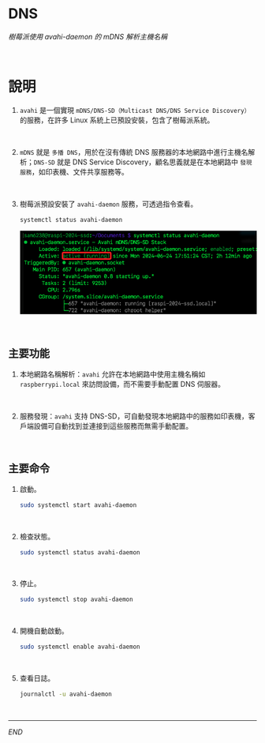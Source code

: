 # DNS

_樹莓派使用 avahi-daemon 的 mDNS 解析主機名稱_

<br>

# 說明

1. `avahi` 是一個實現 `mDNS/DNS-SD（Multicast DNS/DNS Service Discovery）` 的服務，在許多 Linux 系統上已預設安裝，包含了樹莓派系統。

<br>

2. `mDNS` 就是 `多播 DNS`，用於在沒有傳統 DNS 服務器的本地網路中進行主機名解析；`DNS-SD` 就是 DNS Service Discovery，顧名思義就是在本地網路中 `發現服務`，如印表機、文件共享服務等。

<br>

3. 樹莓派預設安裝了 `avahi-daemon` 服務，可透過指令查看。

   ```bash
   systemctl status avahi-daemon
   ```

   ![](images/img_21.png)

<br>

## 主要功能

1. 本地網路名稱解析：`avahi` 允許在本地網路中使用主機名稱如 `raspberrypi.local` 來訪問設備，而不需要手動配置 DNS 伺服器。

<br>

2. 服務發現：`avahi` 支持 DNS-SD，可自動發現本地網路中的服務如印表機，客戶端設備可自動找到並連接到這些服務而無需手動配置。

<br>

## 主要命令

1. 啟動。

   ```bash
   sudo systemctl start avahi-daemon
   ```

<br>

2. 檢查狀態。

   ```bash
   sudo systemctl status avahi-daemon
   ```

<br>

3. 停止。

   ```bash
   sudo systemctl stop avahi-daemon
   ```

<br>

4. 開機自動啟動。

   ```bash
   sudo systemctl enable avahi-daemon
   ```

<br>

5. 查看日誌。

   ```bash
   journalctl -u avahi-daemon
   ```

<br>

___

_END_
